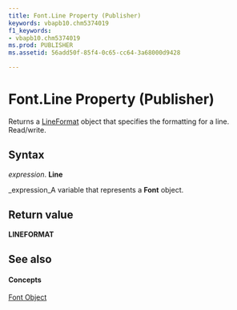 ```yaml
---
title: Font.Line Property (Publisher)
keywords: vbapb10.chm5374019
f1_keywords:
- vbapb10.chm5374019
ms.prod: PUBLISHER
ms.assetid: 56add50f-85f4-0c65-cc64-3a68000d9428

---
```



# Font.Line Property (Publisher)

Returns a  [LineFormat](lineformat-object-publisher.md) object that specifies the formatting for a line. Read/write.


## Syntax

 _expression_. **Line**

 _expression_A variable that represents a  **Font** object.


## Return value

 **LINEFORMAT**


## See also


#### Concepts


 [Font Object](font-object-publisher.md)

